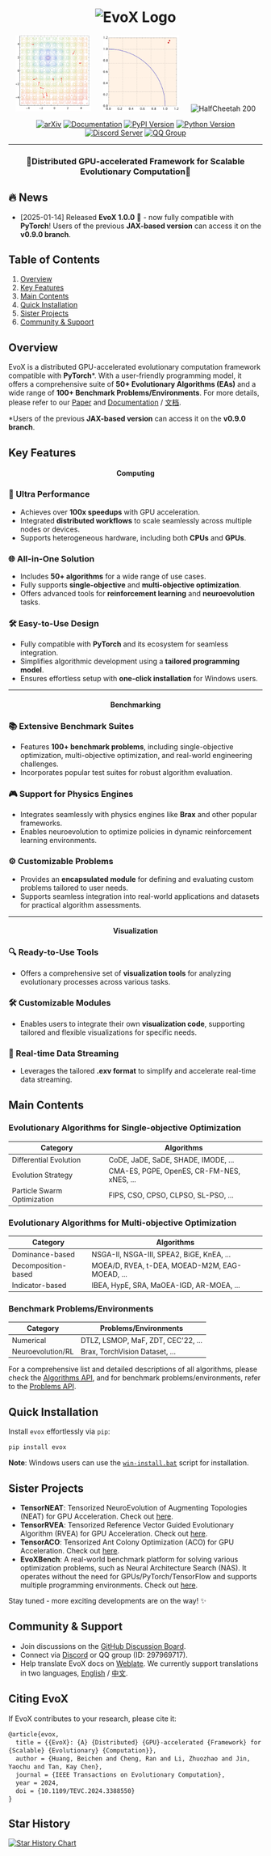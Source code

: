<h1 align="center">
  <picture>
    <source media="(prefers-color-scheme: dark)" srcset="docs/source/_static/evox_logo_dark.png">
    <source media="(prefers-color-scheme: light)" srcset="docs/source/_static/evox_logo_light.png">
    <img alt="EvoX Logo" height="128" width="500px" src="docs/source/_static/evox_logo_light.png">
  </picture>
</h1>

<p align="center">
  <picture>
    <source type="image/avif" srcset="docs/source/_static/pso_result.avif">
    <img src="docs/source/_static/pso_result.gif" alt="PSO Result" height="150">
  </picture>
  &nbsp;&nbsp;&nbsp;&nbsp;
  <picture>
    <source type="image/avif" srcset="docs/source/_static/rvea_result.avif">
    <img src="docs/source/_static/rvea_result.gif" alt="RVEA Result" height="150">
  </picture>
  &nbsp;&nbsp;&nbsp;&nbsp;
  <picture>
    <source type="image/avif" srcset="docs/source/_static/halfcheetah_200.avif">
    <img src="docs/source/_static/halfcheetah_200.gif" alt="HalfCheetah 200" height="150">
  </picture>
</p>


<div align="center">
  <a href="https://arxiv.org/abs/2301.12457"><img src="https://img.shields.io/badge/arxiv-2212.05652-red" alt="arXiv"></a>
  <a href="https://evox.readthedocs.io/"><img src="https://img.shields.io/badge/readthedocs-docs-green?logo=readthedocs" alt="Documentation"></a>
  <a href="https://pypi.org/project/evox/"><img src="https://img.shields.io/pypi/v/evox?logo=python" alt="PyPI Version"></a>
  <a href="https://pypi.org/project/evox/"><img src="https://img.shields.io/badge/python-3.10+-orange?logo=python" alt="Python Version"></a>
  <a href="https://discord.gg/Vbtgcpy7G4"><img src="https://img.shields.io/badge/discord-evox-%235865f2?logo=discord" alt="Discord Server"></a>
  <a href="https://qm.qq.com/q/vTPvoMUGAw"><img src="https://img.shields.io/badge/QQ-297969717-%231db4f4?logo=tencentqq" alt="QQ Group"></a>
</div>

---

<h3 align="center"> 🌟Distributed GPU-accelerated Framework for Scalable Evolutionary Computation🌟 </h3>


## 🔥 News

- [2025-01-14] Released **EvoX 1.0.0** 🎉 - now fully compatible with **PyTorch**! Users of the previous **JAX-based version** can access it on the **v0.9.0 branch**.

## Table of Contents

1. [Overview](#Overview)
2. [Key Features](#key-features)
3. [Main Contents](#main-contents)
4. [Quick Installation](#quick-installation)
5. [Sister Projects](#sister-projects)
6. [Community & Support](#community--support)

## Overview

EvoX is a distributed GPU-accelerated evolutionary computation framework compatible with **PyTorch***.  With a user-friendly programming model, it offers a comprehensive suite of **50+ Evolutionary Algorithms (EAs)** and a wide range of **100+ Benchmark Problems/Environments**. For more details, please refer to our [Paper](https://arxiv.org/abs/2301.12457) and [Documentation](https://evox.readthedocs.io/en/latest/) / [文档](https://evox.readthedocs.io/zh/latest/).

*Users of the previous **JAX-based version** can access it on the **v0.9.0 branch**.


## Key Features

<h4 align="center">
  Computing
</h4>

### 🚀 Ultra Performance
- Achieves over **100x speedups** with GPU acceleration.
- Integrated **distributed workflows** to scale seamlessly across multiple nodes or devices.
- Supports heterogeneous hardware, including both **CPUs** and **GPUs**.

### 🌐 All-in-One Solution
- Includes **50+ algorithms** for a wide range of use cases.
- Fully supports **single-objective** and **multi-objective optimization**.
- Offers advanced tools for **reinforcement learning** and **neuroevolution** tasks.

### 🛠️ Easy-to-Use Design
- Fully compatible with **PyTorch** and its ecosystem for seamless integration.
- Simplifies algorithmic development using a **tailored programming model**.
- Ensures effortless setup with **one-click installation** for Windows users.

---

<h4 align="center">
  Benchmarking
</h4>

### 📚 Extensive Benchmark Suites
- Features **100+ benchmark problems**, including single-objective optimization, multi-objective optimization, and real-world engineering challenges.
- Incorporates popular test suites for robust algorithm evaluation.

### 🎮 Support for Physics Engines
- Integrates seamlessly with physics engines like **Brax** and other popular frameworks.
- Enables neuroevolution to optimize policies in dynamic reinforcement learning environments.

### ⚙️ Customizable Problems
- Provides an **encapsulated module** for defining and evaluating custom problems tailored to user needs.
- Supports seamless integration into real-world applications and datasets for practical algorithm assessments.

---

<h4 align="center">
  Visualization
</h4>

### 🔍 Ready-to-Use Tools
- Offers a comprehensive set of **visualization tools** for analyzing evolutionary processes across various tasks.

### 🛠️ Customizable Modules
- Enables users to integrate their own **visualization code**, supporting tailored and flexible visualizations for specific needs.

### 📂 Real-time Data Streaming
- Leverages the tailored **.exv format** to simplify and accelerate real-time data streaming.


## Main Contents

### Evolutionary Algorithms for Single-objective Optimization

| Category                    | Algorithms                                 |
| --------------------------- | ------------------------------------------ |
| Differential Evolution      | CoDE, JaDE, SaDE, SHADE, IMODE, ...        |
| Evolution Strategy          | CMA-ES, PGPE, OpenES, CR-FM-NES, xNES, ... |
| Particle Swarm Optimization | FIPS, CSO, CPSO, CLPSO, SL-PSO, ...        |

### Evolutionary Algorithms for Multi-objective Optimization

| Category            | Algorithms                                     |
| ------------------- | ---------------------------------------------- |
| Dominance-based     | NSGA-II, NSGA-III, SPEA2, BiGE, KnEA, ...      |
| Decomposition-based | MOEA/D, RVEA, t-DEA, MOEAD-M2M, EAG-MOEAD, ... |
| Indicator-based     | IBEA, HypE, SRA, MaOEA-IGD, AR-MOEA, ...       |

### Benchmark Problems/Environments

| Category          | Problems/Environments               |
| ----------------- | ----------------------------------- |
| Numerical         | DTLZ, LSMOP, MaF, ZDT, CEC'22,  ... |
| Neuroevolution/RL | Brax, TorchVision Dataset, ...      |

For a comprehensive list and detailed descriptions of all algorithms, please check the [Algorithms API](https://evox.readthedocs.io/en/latest/apidocs/evox/evox.algorithms.html), and for benchmark problems/environments, refer to the [Problems API](https://evox.readthedocs.io/en/latest/apidocs/evox/evox.problems.html).


## Quick Installation

Install `evox` effortlessly via `pip`:

```bash
pip install evox
```

**Note**: Windows users can use the [`win-install.bat`](https://github.com/EMI-Group/evox/blob/evoxtorch-main/win-install.bat) script for installation.

## Sister Projects

- **TensorNEAT**: Tensorized NeuroEvolution of Augmenting Topologies (NEAT) for GPU Acceleration. Check out [here](https://github.com/EMI-Group/tensorneat).
- **TensorRVEA**: Tensorized Reference Vector Guided Evolutionary Algorithm (RVEA) for GPU Acceleration. Check out [here](https://github.com/EMI-Group/tensorrvea).
- **TensorACO**: Tensorized Ant Colony Optimization (ACO) for GPU Acceleration. Check out [here](https://github.com/EMI-Group/tensoraco).
- **EvoXBench**: A real-world benchmark platform for solving various optimization problems, such as Neural Architecture Search (NAS). It operates without the need for GPUs/PyTorch/TensorFlow and supports multiple programming environments. Check out [here](https://github.com/EMI-Group/evoxbench).

Stay tuned - more exciting developments are on the way!  ✨

## Community & Support

- Join discussions on the [GitHub Discussion Board](https://github.com/EMI-Group/evox/discussions).
- Connect via [Discord](https://discord.gg/Vbtgcpy7G4) or QQ group (ID: 297969717).
- Help translate EvoX docs on [Weblate](https://hosted.weblate.org/projects/evox/evox/).
  We currently support translations in two languages, [English](https://evox.readthedocs.io/en/latest/) / [中文](https://evox.readthedocs.io/zh/latest/).


## Citing EvoX

If EvoX contributes to your research, please cite it:

```
@article{evox,
  title = {{EvoX}: {A} {Distributed} {GPU}-accelerated {Framework} for {Scalable} {Evolutionary} {Computation}},
  author = {Huang, Beichen and Cheng, Ran and Li, Zhuozhao and Jin, Yaochu and Tan, Kay Chen},
  journal = {IEEE Transactions on Evolutionary Computation},
  year = 2024,
  doi = {10.1109/TEVC.2024.3388550}
}
```

## Star History

[![Star History Chart](https://api.star-history.com/svg?repos=EMI-Group/evox&type=Date)](https://star-history.com/#EMI-Group/evox&Date)
